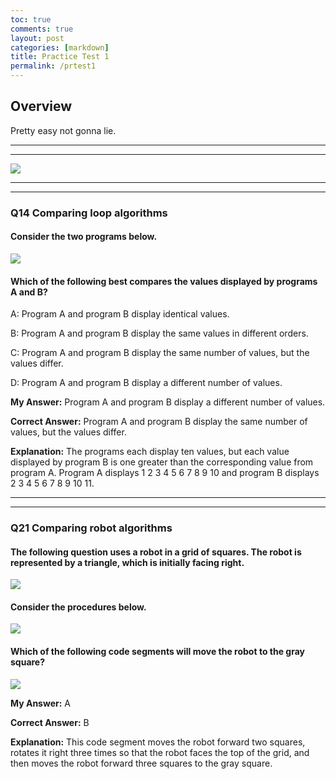 ```yaml
---
toc: true
comments: true
layout: post
categories: [markdown]
title: Practice Test 1 
permalink: /prtest1
---
```


## Overview

Pretty easy not gonna lie.

---
---

![]({{site.baseurl}}/images/pr.png)

---
---

### Q14 Comparing loop algorithms

#### Consider the two programs below.

![]({{site.baseurl}}/images/prga.png)

#### Which of the following best compares the values displayed by programs A and B?

A: Program A and program B display identical values.

B: Program A and program B display the same values in different orders.

C: Program A and program B display the same number of values, but the values differ.

D: Program A and program B display a different number of values.

**My Answer:** Program A and program B display a different number of values.

**Correct Answer:** Program A and program B display the same number of values, but the values differ.

**Explanation:** The programs each display ten values, but each value displayed by program B is one greater than the corresponding value from program A. Program A displays 1 2 3 4 5 6 7 8 9 10 and program B displays  2 3 4 5 6 7 8 9 10 11.

---
---

### Q21 Comparing robot algorithms

#### The following question uses a robot in a grid of squares. The robot is represented by a triangle, which is initially facing right.

![]({{site.baseurl}}/images/prc.png)

#### Consider the procedures below.

![]({{site.baseurl}}/images/prd.png)

#### Which of the following code segments will move the robot to the gray square?

![]({{site.baseurl}}/images/prb.png)

**My Answer:** A

**Correct Answer:** B

**Explanation:** This code segment moves the robot forward two squares, rotates it right three times so that the robot faces the top of the grid, and then moves the robot forward three squares to the gray square.